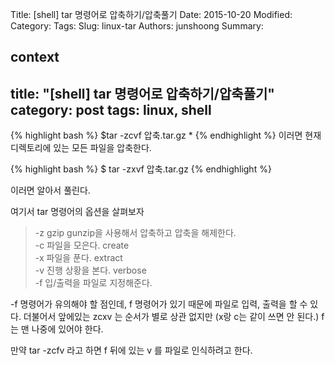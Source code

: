 Title: [shell] tar 명령어로 압축하기/압축풀기
Date: 2015-10-20
Modified:
Category:
Tags:
Slug: linux-tar
Authors: junshoong
Summary:


context
---
title: "[shell] tar 명령어로 압축하기/압축풀기"
category: post
tags: linux, shell
---

{% highlight bash %}
$tar -zcvf 압축.tar.gz *
{% endhighlight %}
이러면 현재 디렉토리에 있는 모든 파일을 압축한다.

{% highlight bash %}
$ tar -zxvf 압축.tar.gz
{% endhighlight %}

이러면 알아서 풀린다.

여기서 tar 명령어의 옵션을 살펴보자


> -z  gzip gunzip을 사용해서 압축하고 압축을 해제한다.  
> -c 파일을 모은다. create  
> -x 파일을 푼다. extract  
> -v 진행 상황을 본다. verbose  
> -f 입/출력을 파일로 지정해준다.  


-f 명령어가 유의해야 할 점인데, f 명령어가 있기 때문에 파일로 입력, 출력을 할 수 있다.
더불어서 앞에있는 zcxv 는 순서가 별로 상관 없지만 (x랑 c는 같이 쓰면 안 된다.) f는 맨 나중에 있어야 한다.

만약 tar -zcfv  라고 하면 f 뒤에 있는 v 를 파일로 인식하려고 한다.
